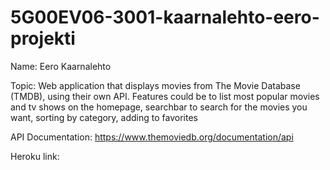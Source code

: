 # 5G00EV06-3001-kaarnalehto-eero-projekti


Name:               Eero Kaarnalehto

Topic:              Web application that displays movies from The Movie Database (TMDB), using their own API. Features could be to list most popular movies and tv shows on the
                    homepage, searchbar to search for the movies you want, sorting by category, adding to favorites

API Documentation:  https://www.themoviedb.org/documentation/api

Heroku link:  
